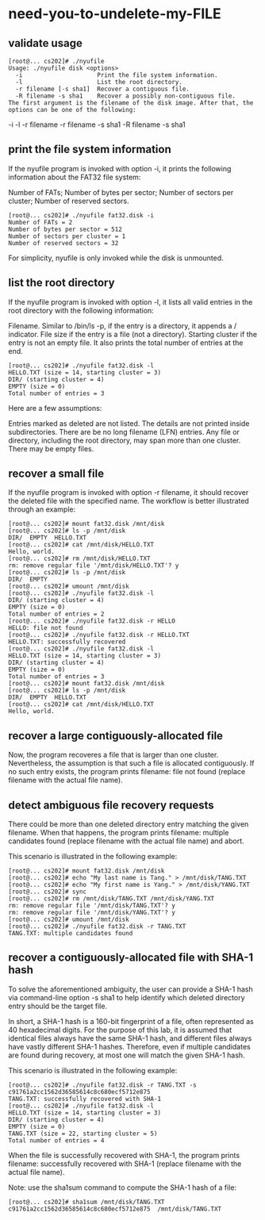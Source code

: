 # need-you-to-undelete-my-FILE





## validate usage



```
[root@... cs202]# ./nyufile
Usage: ./nyufile disk <options>
  -i                     Print the file system information.
  -l                     List the root directory.
  -r filename [-s sha1]  Recover a contiguous file.
  -R filename -s sha1    Recover a possibly non-contiguous file.
The first argument is the filename of the disk image. After that, the options can be one of the following:
```
-i
-l
-r filename
-r filename -s sha1
-R filename -s sha1


## print the file system information
If the nyufile program is invoked with option -i, it prints the following information about the FAT32 file system:

Number of FATs;
Number of bytes per sector;
Number of sectors per cluster;
Number of reserved sectors.

```
[root@... cs202]# ./nyufile fat32.disk -i
Number of FATs = 2
Number of bytes per sector = 512
Number of sectors per cluster = 1
Number of reserved sectors = 32
```
For simplicity, nyufile is only invoked while the disk is unmounted.

## list the root directory
If the nyufile program is invoked with option -l, it lists all valid entries in the root directory with the following information:

Filename. Similar to /bin/ls -p, if the entry is a directory, it appends a / indicator.
File size if the entry is a file (not a directory).
Starting cluster if the entry is not an empty file.
It also prints the total number of entries at the end. 

```
[root@... cs202]# ./nyufile fat32.disk -l
HELLO.TXT (size = 14, starting cluster = 3)
DIR/ (starting cluster = 4)
EMPTY (size = 0)
Total number of entries = 3
```

Here are a few assumptions:

Entries marked as deleted are not listed.
The details are not printed inside subdirectories.
There are be no long filename (LFN) entries.
Any file or directory, including the root directory, may span more than one cluster.
There may be empty files.



## recover a small file
If the nyufile program is invoked with option -r filename, it should recover the deleted file with the specified name. The workflow is better illustrated through an example:

```
[root@... cs202]# mount fat32.disk /mnt/disk
[root@... cs202]# ls -p /mnt/disk
DIR/  EMPTY  HELLO.TXT
[root@... cs202]# cat /mnt/disk/HELLO.TXT
Hello, world.
[root@... cs202]# rm /mnt/disk/HELLO.TXT
rm: remove regular file '/mnt/disk/HELLO.TXT'? y
[root@... cs202]# ls -p /mnt/disk
DIR/  EMPTY
[root@... cs202]# umount /mnt/disk
[root@... cs202]# ./nyufile fat32.disk -l
DIR/ (starting cluster = 4)
EMPTY (size = 0)
Total number of entries = 2
[root@... cs202]# ./nyufile fat32.disk -r HELLO
HELLO: file not found
[root@... cs202]# ./nyufile fat32.disk -r HELLO.TXT
HELLO.TXT: successfully recovered
[root@... cs202]# ./nyufile fat32.disk -l
HELLO.TXT (size = 14, starting cluster = 3)
DIR/ (starting cluster = 4)
EMPTY (size = 0)
Total number of entries = 3
[root@... cs202]# mount fat32.disk /mnt/disk
[root@... cs202]# ls -p /mnt/disk
DIR/  EMPTY  HELLO.TXT
[root@... cs202]# cat /mnt/disk/HELLO.TXT
Hello, world.
```


## recover a large contiguously-allocated file
Now, the program recoveres a file that is larger than one cluster. Nevertheless, the assumption is that such a file is allocated contiguously. If no such entry exists, the program prints filename: file not found (replace filename with the actual file name).

## detect ambiguous file recovery requests
There could be more than one deleted directory entry matching the given filename. When that happens, the program prints filename: multiple candidates found (replace filename with the actual file name) and abort.

This scenario is illustrated in the following example:
```
[root@... cs202]# mount fat32.disk /mnt/disk
[root@... cs202]# echo "My last name is Tang." > /mnt/disk/TANG.TXT
[root@... cs202]# echo "My first name is Yang." > /mnt/disk/YANG.TXT
[root@... cs202]# sync
[root@... cs202]# rm /mnt/disk/TANG.TXT /mnt/disk/YANG.TXT
rm: remove regular file '/mnt/disk/TANG.TXT'? y
rm: remove regular file '/mnt/disk/YANG.TXT'? y
[root@... cs202]# umount /mnt/disk
[root@... cs202]# ./nyufile fat32.disk -r TANG.TXT
TANG.TXT: multiple candidates found
```
## recover a contiguously-allocated file with SHA-1 hash
To solve the aforementioned ambiguity, the user can provide a SHA-1 hash via command-line option -s sha1 to help identify which deleted directory entry should be the target file.

In short, a SHA-1 hash is a 160-bit fingerprint of a file, often represented as 40 hexadecimal digits. For the purpose of this lab, it is assumed that identical files always have the same SHA-1 hash, and different files always have vastly different SHA-1 hashes. Therefore, even if multiple candidates are found during recovery, at most one will match the given SHA-1 hash.

This scenario is illustrated in the following example:
```
[root@... cs202]# ./nyufile fat32.disk -r TANG.TXT -s c91761a2cc1562d36585614c8c680ecf5712e875
TANG.TXT: successfully recovered with SHA-1
[root@... cs202]# ./nyufile fat32.disk -l
HELLO.TXT (size = 14, starting cluster = 3)
DIR/ (starting cluster = 4)
EMPTY (size = 0)
TANG.TXT (size = 22, starting cluster = 5)
Total number of entries = 4
```
When the file is successfully recovered with SHA-1, the program prints filename: successfully recovered with SHA-1 (replace filename with the actual file name).

Note: use the sha1sum command to compute the SHA-1 hash of a file:
```
[root@... cs202]# sha1sum /mnt/disk/TANG.TXT
c91761a2cc1562d36585614c8c680ecf5712e875  /mnt/disk/TANG.TXT
```

